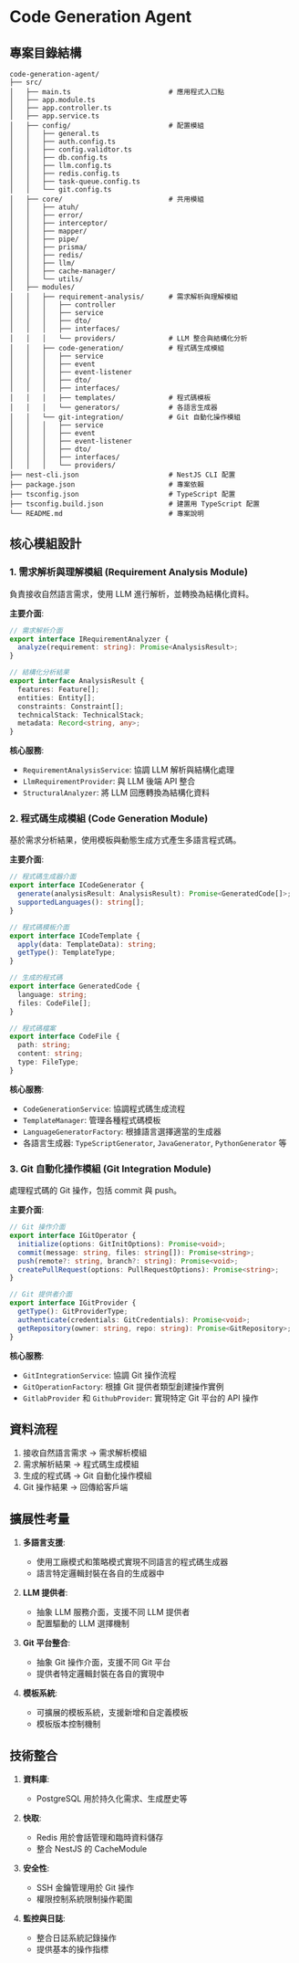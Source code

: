 # Code Generation Agent

## 專案目錄結構

```
code-generation-agent/
├── src/
│   ├── main.ts                        # 應用程式入口點
│   ├── app.module.ts                  
│   ├── app.controller.ts              
│   ├── app.service.ts                 
│   ├── config/                        # 配置模組
│   │   ├── general.ts
│   │   ├── auth.config.ts
│   │   ├── config.validtor.ts
│   │   ├── db.config.ts
│   │   ├── llm.config.ts
│   │   ├── redis.config.ts
│   │   ├── task-queue.config.ts
│   │   └── git.config.ts
│   ├── core/                          # 共用模組
│   │   ├── atuh/                      
│   │   ├── error/                     
│   │   ├── interceptor/                
│   │   ├── mapper/                    
│   │   ├── pipe/                  
│   │   ├── prisma/                   
│   │   ├── redis/                    
│   │   ├── llm/                   
│   │   ├── cache-manager/                  
│   │   └── utils/                
│   ├── modules/                       
│   │   ├── requirement-analysis/      # 需求解析與理解模組
│   │   │   ├── controller
│   │   │   ├── service
│   │   │   ├── dto/
│   │   │   ├── interfaces/
│   │   │   └── providers/             # LLM 整合與結構化分析
│   │   ├── code-generation/           # 程式碼生成模組
│   │   │   ├── service
│   │   │   ├── event
│   │   │   ├── event-listener
│   │   │   ├── dto/
│   │   │   ├── interfaces/
│   │   │   ├── templates/             # 程式碼模板
│   │   │   └── generators/            # 各語言生成器
│   │   └── git-integration/           # Git 自動化操作模組
│   │   │   ├── service
│   │   │   ├── event
│   │   │   ├── event-listener
│   │   │   ├── dto/
│   │   │   ├── interfaces/
│   │   │   └── providers/
├── nest-cli.json                      # NestJS CLI 配置
├── package.json                       # 專案依賴
├── tsconfig.json                      # TypeScript 配置
├── tsconfig.build.json                # 建置用 TypeScript 配置
└── README.md                          # 專案說明
```

## 核心模組設計

### 1. 需求解析與理解模組 (Requirement Analysis Module)

負責接收自然語言需求，使用 LLM 進行解析，並轉換為結構化資料。

**主要介面**:

```typescript
// 需求解析介面
export interface IRequirementAnalyzer {
  analyze(requirement: string): Promise<AnalysisResult>;
}

// 結構化分析結果
export interface AnalysisResult {
  features: Feature[];
  entities: Entity[];
  constraints: Constraint[];
  technicalStack: TechnicalStack;
  metadata: Record<string, any>;
}
```

**核心服務**:

- `RequirementAnalysisService`: 協調 LLM 解析與結構化處理
- `LlmRequirementProvider`: 與 LLM 後端 API 整合
- `StructuralAnalyzer`: 將 LLM 回應轉換為結構化資料

### 2. 程式碼生成模組 (Code Generation Module)

基於需求分析結果，使用模板與動態生成方式產生多語言程式碼。

**主要介面**:

```typescript
// 程式碼生成器介面
export interface ICodeGenerator {
  generate(analysisResult: AnalysisResult): Promise<GeneratedCode[]>;
  supportedLanguages(): string[];
}

// 程式碼模板介面
export interface ICodeTemplate {
  apply(data: TemplateData): string;
  getType(): TemplateType;
}

// 生成的程式碼
export interface GeneratedCode {
  language: string;
  files: CodeFile[];
}

// 程式碼檔案
export interface CodeFile {
  path: string;
  content: string;
  type: FileType;
}
```

**核心服務**:

- `CodeGenerationService`: 協調程式碼生成流程
- `TemplateManager`: 管理各種程式碼模板
- `LanguageGeneratorFactory`: 根據語言選擇適當的生成器
- 各語言生成器: `TypeScriptGenerator`, `JavaGenerator`, `PythonGenerator` 等

### 3. Git 自動化操作模組 (Git Integration Module)

處理程式碼的 Git 操作，包括 commit 與 push。

**主要介面**:

```typescript
// Git 操作介面
export interface IGitOperator {
  initialize(options: GitInitOptions): Promise<void>;
  commit(message: string, files: string[]): Promise<string>;
  push(remote?: string, branch?: string): Promise<void>;
  createPullRequest(options: PullRequestOptions): Promise<string>;
}

// Git 提供者介面
export interface IGitProvider {
  getType(): GitProviderType;
  authenticate(credentials: GitCredentials): Promise<void>;
  getRepository(owner: string, repo: string): Promise<GitRepository>;
}
```

**核心服務**:

- `GitIntegrationService`: 協調 Git 操作流程
- `GitOperationFactory`: 根據 Git 提供者類型創建操作實例
- `GitlabProvider` 和 `GithubProvider`: 實現特定 Git 平台的 API 操作

## 資料流程

1. 接收自然語言需求 → 需求解析模組
2. 需求解析結果 → 程式碼生成模組
3. 生成的程式碼 → Git 自動化操作模組
4. Git 操作結果 → 回傳給客戶端

## 擴展性考量

1. **多語言支援**:
   - 使用工廠模式和策略模式實現不同語言的程式碼生成器
   - 語言特定邏輯封裝在各自的生成器中

2. **LLM 提供者**:
   - 抽象 LLM 服務介面，支援不同 LLM 提供者
   - 配置驅動的 LLM 選擇機制

3. **Git 平台整合**:
   - 抽象 Git 操作介面，支援不同 Git 平台
   - 提供者特定邏輯封裝在各自的實現中

4. **模板系統**:
   - 可擴展的模板系統，支援新增和自定義模板
   - 模板版本控制機制

## 技術整合

1. **資料庫**:
   - PostgreSQL 用於持久化需求、生成歷史等

2. **快取**:
   - Redis 用於會話管理和臨時資料儲存
   - 整合 NestJS 的 CacheModule

3. **安全性**:
   - SSH 金鑰管理用於 Git 操作
   - 權限控制系統限制操作範圍

4. **監控與日誌**:
   - 整合日誌系統記錄操作
   - 提供基本的操作指標
